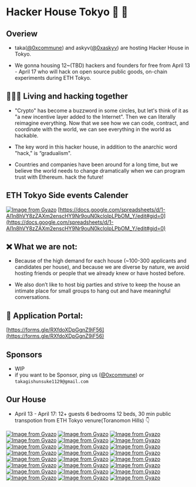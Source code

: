 # Hacker House Tokyo 🗼 🦄

## Overiew
- taka([@0xcommune](https://twitter.com/0xcommune)) and askyv([@0xaskyv](https://twitter.com/0xaskyv)) are hosting Hacker House in Tokyo.

- We gonna housing 12~(TBD) hackers and founders for free from April 13 - April 17 who will hack on open source public goods, on-chain experiments during ETH Tokyo. 

## 🧑🏻‍💻 Living and hacking together
- "Crypto" has become a buzzword in some circles, but let's think of it as "a new incentive layer added to the Internet". 
 Then we can literally reimagine everything. Now that we see how we can code, contract, and coordinate with the world, we can see everything in the world as hackable.

- The key word in this hacker house, in addition to the anarchic word "hack," is “gradualism".

- Countries and companies have been around for a long time, but we believe the world needs to change dramatically when we can program trust with Ethereum. hack the future!

## ETH Tokyo Side events Calender
[![Image from Gyazo](https://i.gyazo.com/b8424d8cfc5abe1d3b81aaff53090ea9.png)](https://gyazo.com/b8424d8cfc5abe1d3b81aaff53090ea9)
[https://docs.google.com/spreadsheets/d/1-Al1n8hVY8zZAXm2enscHY9Nr9ouN0kclolpLPbOM_Y/edit#gid=0](https://docs.google.com/spreadsheets/d/1-Al1n8hVY8zZAXm2enscHY9Nr9ouN0kclolpLPbOM_Y/edit#gid=0)

## ❌ What we are not:

- Because of the high demand for each house (~100-300 applicants and candidates per house), and because we are diverse by nature, we avoid hosting friends or people that we already knew or have hosted before.

- We also don’t like to host big parties and strive to keep the house an intimate place for small groups to hang out and have meaningful conversations.

## 📣 Application Portal: 
[https://forms.gle/RXfdoXDpGgnZ9iF56](https://forms.gle/RXfdoXDpGgnZ9iF56)

## Sponsors
- WIP
- if you want to be Sponsor, ping us ([@0xcommune](https://twitter.com/0xcommune)) or `takagishunsuke1129@gmail.com`

## Our House
- April 13 - April 17: 12+ guests 6 bedrooms 12 beds, 30 min public transpotion from ETH Tokyo venure(Toranomon Hills) 👇 

[![Image from Gyazo](https://i.gyazo.com/781a05d47b25837189f87e499fce60db.webp)](https://gyazo.com/781a05d47b25837189f87e499fce60db) [![Image from Gyazo](https://i.gyazo.com/d8c05448712768cbbfef2c541e2f196b.webp)](https://gyazo.com/d8c05448712768cbbfef2c541e2f196b)
[![Image from Gyazo](https://i.gyazo.com/66034f1a0049c8a3e7fd249b0dd93c51.webp)](https://gyazo.com/66034f1a0049c8a3e7fd249b0dd93c51)  [![Image from Gyazo](https://i.gyazo.com/225dded5380ac1d55c47eddfa7121658.webp)](https://gyazo.com/225dded5380ac1d55c47eddfa7121658)
[![Image from Gyazo](https://i.gyazo.com/1386bc38d6edbe2ab66e5addf66b044b.webp)](https://gyazo.com/1386bc38d6edbe2ab66e5addf66b044b) [![Image from Gyazo](https://i.gyazo.com/782e0bbef8f4a26a30ebbded7015a353.webp)](https://gyazo.com/782e0bbef8f4a26a30ebbded7015a353)
[![Image from Gyazo](https://i.gyazo.com/1554e9cd9efdbf4e0907ca3bdb56cf85.webp)](https://gyazo.com/1554e9cd9efdbf4e0907ca3bdb56cf85) [![Image from Gyazo](https://i.gyazo.com/097e3fe7f1db9936e960cf6d9b350fc6.webp)](https://gyazo.com/097e3fe7f1db9936e960cf6d9b350fc6)
[![Image from Gyazo](https://i.gyazo.com/71f85951499c8dcc58dbdd05284ede6d.webp)](https://gyazo.com/71f85951499c8dcc58dbdd05284ede6d) [![Image from Gyazo](https://i.gyazo.com/dca8e70f157bba052f7f288c88032577.webp)](https://gyazo.com/dca8e70f157bba052f7f288c88032577)
[![Image from Gyazo](https://i.gyazo.com/869dccb4102af60a06e03a94b7e8bb06.webp)](https://gyazo.com/869dccb4102af60a06e03a94b7e8bb06) [![Image from Gyazo](https://i.gyazo.com/5adff0e8fb1e9170533472c3e0a9abd3.webp)](https://gyazo.com/5adff0e8fb1e9170533472c3e0a9abd3)
[![Image from Gyazo](https://i.gyazo.com/e4a5da3b9544426b2fa65ff72b08cdeb.webp)](https://gyazo.com/e4a5da3b9544426b2fa65ff72b08cdeb) [![Image from Gyazo](https://i.gyazo.com/089a1c20df90d05ccae58980b3979b14.webp)](https://gyazo.com/089a1c20df90d05ccae58980b3979b14)
[![Image from Gyazo](https://i.gyazo.com/9e917560e7641cbbf3d830595c61d1d5.webp)](https://gyazo.com/9e917560e7641cbbf3d830595c61d1d5) [![Image from Gyazo](https://i.gyazo.com/eb8ed43978db8257f1abadc3ed782df4.webp)](https://gyazo.com/eb8ed43978db8257f1abadc3ed782df4)
[![Image from Gyazo](https://i.gyazo.com/3ec9ad03a5bcf877f68cb8b4eb820dff.webp)](https://gyazo.com/3ec9ad03a5bcf877f68cb8b4eb820dff) [![Image from Gyazo](https://i.gyazo.com/6bd49f1dd6a1336f76c8083576230297.jpg)](https://gyazo.com/6bd49f1dd6a1336f76c8083576230297)
[![Image from Gyazo](https://i.gyazo.com/06c247cefbf08bffa8f3fbcb6c1a309d.webp)](https://gyazo.com/06c247cefbf08bffa8f3fbcb6c1a309d) [![Image from Gyazo](https://i.gyazo.com/f8fd39a454d55cb75ce00c645437c44f.webp)](https://gyazo.com/f8fd39a454d55cb75ce00c645437c44f)
[![Image from Gyazo](https://i.gyazo.com/237d532f66ff395d85f2aa0905d5c3dc.webp)](https://gyazo.com/237d532f66ff395d85f2aa0905d5c3dc) [![Image from Gyazo](https://i.gyazo.com/ed2a5261d4ce2e926d5fc0176ab38cdb.webp)](https://gyazo.com/ed2a5261d4ce2e926d5fc0176ab38cdb)
[![Image from Gyazo](https://i.gyazo.com/669e31560eaa81049648530f54c2098e.webp)](https://gyazo.com/669e31560eaa81049648530f54c2098e) [![Image from Gyazo](https://i.gyazo.com/383e6e21c11d61360791cfa176e19922.webp)](https://gyazo.com/383e6e21c11d61360791cfa176e19922)
